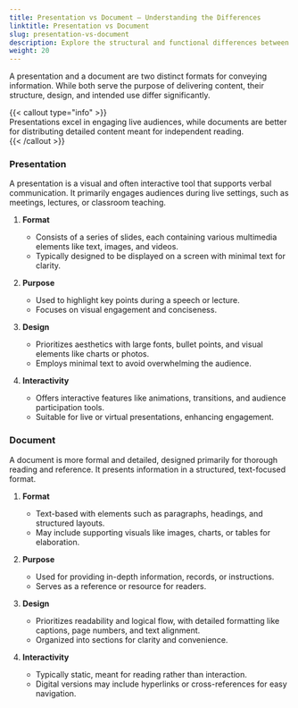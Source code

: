 ```yaml
---
title: Presentation vs Document – Understanding the Differences
linktitle: Presentation vs Document
slug: presentation-vs-document
description: Explore the structural and functional differences between presentations and documents, and learn where each format is most effective.
weight: 20
---
```


A presentation and a document are two distinct formats for conveying information. While both serve the purpose of delivering content, their structure, design, and intended use differ significantly.

{{< callout type="info" >}}  
 Presentations excel in engaging live audiences, while documents are better for distributing detailed content meant for independent reading.  
{{< /callout >}}

### Presentation

A presentation is a visual and often interactive tool that supports verbal communication. It primarily engages audiences during live settings, such as meetings, lectures, or classroom teaching.

1. **Format**

   - Consists of a series of slides, each containing various multimedia elements like text, images, and videos.
   - Typically designed to be displayed on a screen with minimal text for clarity.

2. **Purpose**

   - Used to highlight key points during a speech or lecture.
   - Focuses on visual engagement and conciseness.

3. **Design**

   - Prioritizes aesthetics with large fonts, bullet points, and visual elements like charts or photos.
   - Employs minimal text to avoid overwhelming the audience.

4. **Interactivity**
   - Offers interactive features like animations, transitions, and audience participation tools.
   - Suitable for live or virtual presentations, enhancing engagement.

### Document

A document is more formal and detailed, designed primarily for thorough reading and reference. It presents information in a structured, text-focused format.

1. **Format**

   - Text-based with elements such as paragraphs, headings, and structured layouts.
   - May include supporting visuals like images, charts, or tables for elaboration.

2. **Purpose**

   - Used for providing in-depth information, records, or instructions.
   - Serves as a reference or resource for readers.

3. **Design**

   - Prioritizes readability and logical flow, with detailed formatting like captions, page numbers, and text alignment.
   - Organized into sections for clarity and convenience.

4. **Interactivity**
   - Typically static, meant for reading rather than interaction.
   - Digital versions may include hyperlinks or cross-references for easy navigation.

